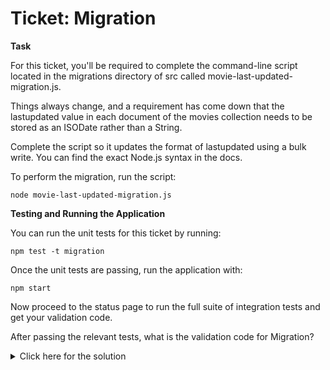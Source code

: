 # Ticket: Migration

**Task**

For this ticket, you'll be required to complete the command-line script located in the migrations directory of src called movie-last-updated-migration.js.

Things always change, and a requirement has come down that the lastupdated value in each document of the movies collection needs to be stored as an ISODate rather than a String.

Complete the script so it updates the format of lastupdated using a bulk write. You can find the exact Node.js syntax in the docs.

To perform the migration, run the script:

```
node movie-last-updated-migration.js
```

**Testing and Running the Application**

You can run the unit tests for this ticket by running:

```
npm test -t migration
```

Once the unit tests are passing, run the application with:

```
npm start
```

Now proceed to the status page to run the full suite of integration tests and get your validation code.

After passing the relevant tests, what is the validation code for Migration?

<details>
  <summary>Click here for the solution</summary>
    Answer: 5ad9f6a64fec134d116fb06f
</details>

